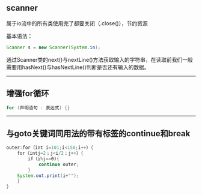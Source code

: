 ## scanner

属于io流中的所有类使用完了都要关闭（.close()），节约资源

基本语法：

~~~java
Scanner s = new Scanner(System.in);
~~~

通过Scanner类的next()与nextLine()方法获取输入的字符串，在读取前我们一般需要用hasNext()与hasNextLine()判断是否还有输入的数据。

---

 ## 增强for循环

~~~java
for (声明语句 : 表达式) {}
~~~

---

## 与goto关键词同用法的带有标签的continue和break

~~~java
outer:for（int i=101;i<150;i++）{
    for（intj=2；j<i/2；j++）{
        if（i%j==θ){
        	continue outer;
        }
    System.out.print(i+"");
    }
}
~~~



